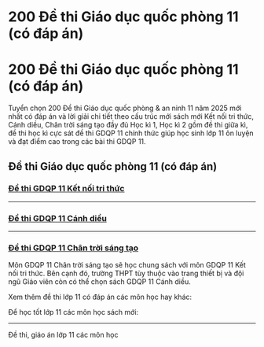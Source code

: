 # 200 Đề thi Giáo dục quốc phòng 11 (có đáp án)

# 200 Đề thi Giáo dục quốc phòng 11 (có đáp án)

Tuyển chọn 200 Đề thi Giáo dục quốc phòng & an ninh 11 năm 2025 mới nhất có đáp án và lời giải chi tiết theo cấu trúc mới sách mới Kết nối tri thức, Cánh diều, Chân trời sáng tạo đầy đủ Học kì 1, Học kì 2 gồm đề thi giữa kì, đề thi học kì cực sát đề thi GDQP 11 chính thức giúp học sinh lớp 11 ôn luyện và đạt điểm cao trong các bài thi GDQP 11.

## Đề thi Giáo dục quốc phòng 11 (có đáp án)

### [**Đề thi GDQP 11 Kết nối tri thức**](https://vietjack.com/de-kiem-tra-lop-11/de-thi-giao-duc-quoc-phong-11-ket-noi-tri-thuc.jsp)

* * *

### [**Đề thi GDQP 11 Cánh diều**](https://vietjack.com/de-kiem-tra-lop-11/de-thi-giao-duc-quoc-phong-11-canh-dieu.jsp)

* * *

### [**Đề thi GDQP 11 Chân trời sáng tạo**](https://vietjack.com/de-kiem-tra-lop-11/de-thi-giao-duc-quoc-phong-11-chan-troi-sang-tao.jsp)

Môn GDQP 11 Chân trời sáng tạo sẽ học chung sách với môn GDQP 11 Kết nối tri thức. Bên cạnh đó, trường THPT tùy thuộc vào trang thiết bị và đội ngũ Giáo viên còn có thể chọn sách GDQP 11 Cánh diều.

Xem thêm đề thi lớp 11 có đáp án các môn học hay khác:

Để học tốt lớp 11 các môn học sách mới:

* * *

Đề thi, giáo án lớp 11 các môn học
